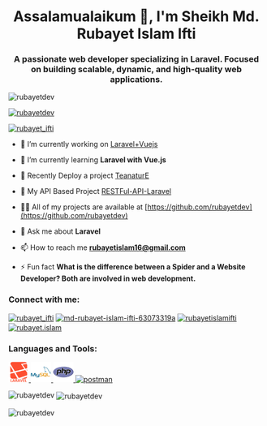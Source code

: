 <h1 align="center">Assalamualaikum 👋, I'm Sheikh Md. Rubayet Islam Ifti</h1>
<h3 align="center">A passionate web developer specializing in Laravel. Focused on building scalable, dynamic, and high-quality web applications.</h3>

<p align="left"> <img src="https://komarev.com/ghpvc/?username=rubayetdev&label=Profile%20views&color=0e75b6&style=flat" alt="rubayetdev" /> </p>

<p align="left"> <a href="https://github.com/ryo-ma/github-profile-trophy"><img src="https://github-profile-trophy.vercel.app/?username=rubayetdev" alt="rubayetdev" /></a> </p>

<p align="left"> <a href="https://twitter.com/rubayet_ifti" target="blank"><img src="https://img.shields.io/twitter/follow/rubayet_ifti?logo=twitter&style=for-the-badge" alt="rubayet_ifti" /></a> </p>

- 🔭 I’m currently working on [Laravel+Vuejs](https://github.com/rubayetdev/Laravel-Vuejs)

- 🌱 I’m currently learning **Laravel with Vue.js**

- 👯 Recently Deploy a project [TeanaturE](https://github.com/rubayetdev/Teanature_User)

- 🤝 My API Based Project [RESTFul-API-Laravel](https://github.com/rubayetdev/RESTful-Api-Laravel)

- 👨‍💻 All of my projects are available at [https://github.com/rubayetdev](https://github.com/rubayetdev)

- 💬 Ask me about **Laravel**

- 📫 How to reach me **rubayetislam16@gmail.com**

- ⚡ Fun fact **What is the difference between a Spider and a Website Developer? Both are involved in web development.**

<h3 align="left">Connect with me:</h3>
<p align="left">
<a href="https://twitter.com/rubayet_ifti" target="blank"><img align="center" src="https://raw.githubusercontent.com/rahuldkjain/github-profile-readme-generator/master/src/images/icons/Social/twitter.svg" alt="rubayet_ifti" height="30" width="40" /></a>
<a href="https://linkedin.com/in/md-rubayet-islam-ifti-63073319a" target="blank"><img align="center" src="https://raw.githubusercontent.com/rahuldkjain/github-profile-readme-generator/master/src/images/icons/Social/linked-in-alt.svg" alt="md-rubayet-islam-ifti-63073319a" height="30" width="40" /></a>
<a href="https://fb.com/rubayetislamifti" target="blank"><img align="center" src="https://raw.githubusercontent.com/rahuldkjain/github-profile-readme-generator/master/src/images/icons/Social/facebook.svg" alt="rubayetislamifti" height="30" width="40" /></a>
<a href="https://instagram.com/rubayet.islam" target="blank"><img align="center" src="https://raw.githubusercontent.com/rahuldkjain/github-profile-readme-generator/master/src/images/icons/Social/instagram.svg" alt="rubayet.islam" height="30" width="40" /></a>
</p>

<h3 align="left">Languages and Tools:</h3>
<p align="left"> <a href="https://laravel.com/" target="_blank" rel="noreferrer"> <img src="https://raw.githubusercontent.com/devicons/devicon/master/icons/laravel/laravel-plain-wordmark.svg" alt="laravel" width="40" height="40"/> </a> <a href="https://www.mysql.com/" target="_blank" rel="noreferrer"> <img src="https://raw.githubusercontent.com/devicons/devicon/master/icons/mysql/mysql-original-wordmark.svg" alt="mysql" width="40" height="40"/> </a> <a href="https://www.php.net" target="_blank" rel="noreferrer"> <img src="https://raw.githubusercontent.com/devicons/devicon/master/icons/php/php-original.svg" alt="php" width="40" height="40"/> </a> <a href="https://postman.com" target="_blank" rel="noreferrer"> <img src="https://www.vectorlogo.zone/logos/getpostman/getpostman-icon.svg" alt="postman" width="40" height="40"/> </a> </p>

<p><img align="left" src="https://github-readme-stats.vercel.app/api/top-langs?username=rubayetdev&show_icons=true&locale=en&layout=compact" alt="rubayetdev" /></p>

<p>&nbsp;<img align="center" src="https://github-readme-stats.vercel.app/api?username=rubayetdev&show_icons=true&locale=en" alt="rubayetdev" /></p>

<p><img align="center" src="https://github-readme-streak-stats.herokuapp.com/?user=rubayetdev&" alt="rubayetdev" /></p>
